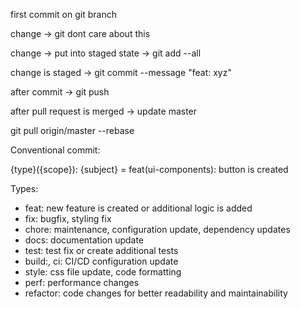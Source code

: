 first commit on git branch


change -> git dont care about this

change -> put into staged state -> git add --all

change is staged -> git commit --message "feat: xyz"

after commit -> git push

after pull request is merged -> update master

git pull origin/master --rebase

Conventional commit:

{type}({scope}): {subject} = feat(ui-components): button is created

Types:

- feat: new feature is created or additional logic is added
- fix: bugfix, styling fix
- chore: maintenance, configuration update, dependency updates
- docs: documentation update
- test: test fix or create additional tests
- build:, ci: CI/CD configuration update
- style: css file update, code formatting
- perf: performance changes
- refactor: code changes for better readability and maintainability
